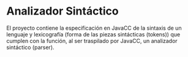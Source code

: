 # Analizador Sintáctico

El proyecto contiene la especificación en JavaCC de la sintaxis de un lenguaje y lexicografía (forma de las piezas sintácticas (tokens)) que cumplen con la función, al ser traspilado por JavaCC, un analizador sintáctico (parser).
